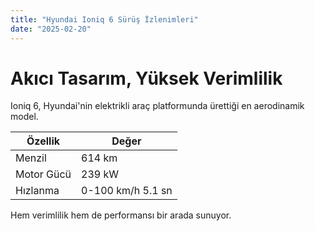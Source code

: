 ```yaml
---
title: "Hyundai Ioniq 6 Sürüş İzlenimleri"
date: "2025-02-20"
---
```


# Akıcı Tasarım, Yüksek Verimlilik

Ioniq 6, Hyundai'nin elektrikli araç platformunda ürettiği en aerodinamik model.

| Özellik | Değer |
|---------|-------|
| Menzil  | 614 km |
| Motor Gücü | 239 kW |
| Hızlanma | 0-100 km/h 5.1 sn |

Hem verimlilik hem de performansı bir arada sunuyor.
